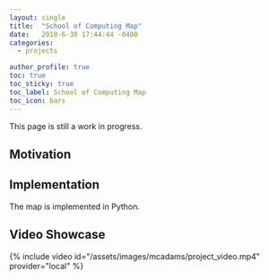 ```yaml
---
layout: single
title:  "School of Computing Map"
date:   2018-6-30 17:44:44 -0400
categories:
  - projects

author_profile: true
toc: true
toc_sticky: true
toc_label: School of Computing Map
toc_icon: bars
---
```

This page is still a work in progress.

## Motivation ##

## Implementation ##
The map is implemented in Python. 
## Video Showcase ##
{% include video id="/assets/images/mcadams/project_video.mp4" provider="local" %}
